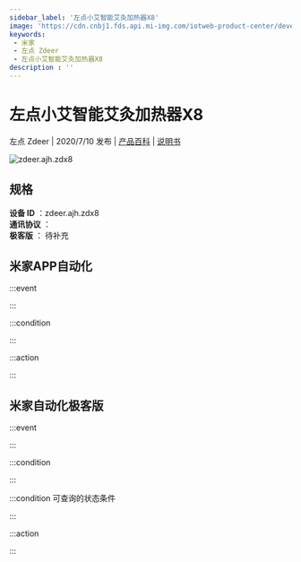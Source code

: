 ```yaml
---
sidebar_label: '左点小艾智能艾灸加热器X8'
image: 'https://cdn.cnbj1.fds.api.mi-img.com/iotweb-product-center/developer_1592450752577A5fW0z9c.png?GalaxyAccessKeyId=AKVGLQWBOVIRQ3XLEW&Expires=9223372036854775807&Signature=RPx1+qQPv/uV6FzkgTKkJGh+Xks='
keywords: 
 - 米家
 - 左点 Zdeer
 - 左点小艾智能艾灸加热器X8
description : ''
---
```

# 左点小艾智能艾灸加热器X8

左点 Zdeer | 2020/7/10 发布 | [产品百科](https://home.mi.com/webapp/content/baike/product/index.html?model=zdeer.ajh.zdx8/) | [说明书](https://home.mi.com/views/introduction.html?model=zdeer.ajh.zdx8&region=cn)

![zdeer.ajh.zdx8](https://cdn.cnbj1.fds.api.mi-img.com/iotweb-product-center/developer_1592450752577A5fW0z9c.png?GalaxyAccessKeyId=AKVGLQWBOVIRQ3XLEW&Expires=9223372036854775807&Signature=RPx1+qQPv/uV6FzkgTKkJGh+Xks=)

## 规格  
> 
**设备 ID** ：zdeer.ajh.zdx8  
**通讯协议** ：  
**极客版**  ： 待补充 


## 米家APP自动化  

:::event  

:::

:::condition  

:::

:::action   

:::

## 米家自动化极客版  

:::event  

:::

:::condition  

:::

:::condition 可查询的状态条件  

:::

:::action  

:::

        
